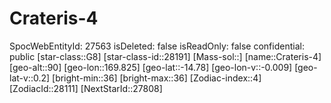 ﻿---
location: [-14.78,169.825,90]
type: Station
tags:
- astro/Star

---

# Crateris-4

SpocWebEntityId: 27563
isDeleted: false
isReadOnly: false
confidential: public
[star-class::G8]
[star-class-id::28191]
[Mass-sol::]
[name::Crateris-4]
[geo-alt::90]
[geo-lon::169.825]
[geo-lat::-14.78]
[geo-lon-v::-0.009]
[geo-lat-v::0.2]
[bright-min::36]
[bright-max::36]
[Zodiac-index::4]
[ZodiacId::28111]
[NextStarId::27808]


